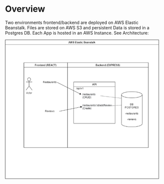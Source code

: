 # Overview
Two environments frontend/backend are deployed on AWS Elastic Beanstalk. Files are stored on AWS S3 and persistent Data is stored in a Postgres DB.
Each App is hosted in an AWS Instance. See Architecture:

![Architecture](diagrams/architecture.png)